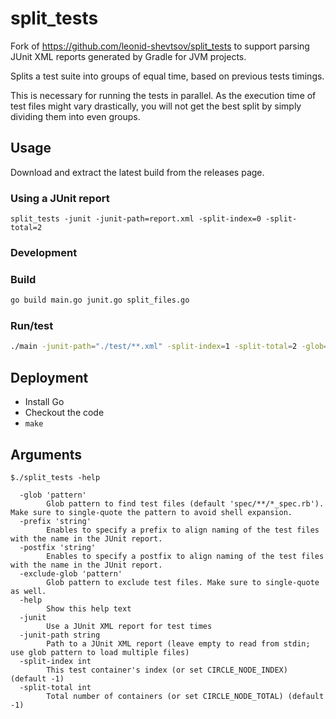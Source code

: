 # split_tests

Fork of https://github.com/leonid-shevtsov/split_tests to support parsing JUnit XML reports generated by Gradle for JVM projects.

Splits a test suite into groups of equal time, based on previous tests timings.

This is necessary for running the tests in parallel. As the execution time of test files might vary drastically, you will not get the best split by simply dividing them into even groups.

## Usage

Download and extract the latest build from the releases page.

### Using a JUnit report

```
split_tests -junit -junit-path=report.xml -split-index=0 -split-total=2
```

### Development
### Build
```bash
go build main.go junit.go split_files.go
```

### Run/test
```bash
./main -junit-path="./test/**.xml" -split-index=1 -split-total=2 -glob="src/**/*.kt" -prefix="src/" -postfix=".kt"
```


## Deployment

- Install Go
- Checkout the code
- `make`

## Arguments
```plain
$./split_tests -help

  -glob 'pattern'
        Glob pattern to find test files (default 'spec/**/*_spec.rb'). Make sure to single-quote the pattern to avoid shell expansion.
  -prefix 'string'
        Enables to specify a prefix to align naming of the test files with the name in the JUnit report.
  -postfix 'string'
        Enables to specify a postfix to align naming of the test files with the name in the JUnit report.
  -exclude-glob 'pattern'
        Glob pattern to exclude test files. Make sure to single-quote as well.
  -help
        Show this help text
  -junit
        Use a JUnit XML report for test times
  -junit-path string
        Path to a JUnit XML report (leave empty to read from stdin; use glob pattern to load multiple files)
  -split-index int
        This test container's index (or set CIRCLE_NODE_INDEX) (default -1)
  -split-total int
        Total number of containers (or set CIRCLE_NODE_TOTAL) (default -1)
```

